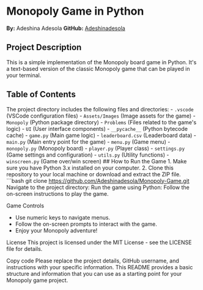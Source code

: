 # Monopoly Game in Python

**By:** Adeshina Adesola
**GitHub:** [Adeshinadesola](https://github.com/Adeshinadesola)

## Project Description

This is a simple implementation of the Monopoly board game in Python. It's a text-based version of the classic Monopoly game that can be played in your terminal.

## Table of Contents
The project directory includes the following files and directories: - `.vscode` (VSCode configuration files) - `Assets/Images` (Image assets for the game) - `Monopoly` (Python package directory) - `Problems` (Files related to the game's logic) - `UI` (User interface components) - `__pycache__` (Python bytecode cache) - `game.py` (Main game logic) - `leaderboard.csv` (Leaderboard data) - `main.py` (Main entry point for the game) - `menu.py` (Game menu) - `monopoly.py` (Monopoly board) - `player.py` (Player class) - `settings.py` (Game settings and configuration) - `utils.py` (Utility functions) - `winscreen.py` (Game over/win screen) ## How to Run the Game 1. Make sure you have Python 3.x installed on your computer. 2. Clone this repository to your local machine or download and extract the ZIP file. ```bash git clone https://github.com/Adeshinadesola/Monopoly-Game.git
Navigate to the project directory: Run the game using Python: Follow the on-screen instructions to play the game.

Game Controls
* Use numeric keys to navigate menus.
* Follow the on-screen prompts to interact with the game.
* Enjoy your Monopoly adventure!


License
This project is licensed under the MIT License - see the LICENSE file for details.

Copy code
Please replace the project details, GitHub username, and instructions with your specific information. This README provides a basic structure and information that you can use as a starting point for your Monopoly game project.

